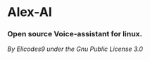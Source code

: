 # Alex-AI
### Open source Voice-assistant for linux.
> 
_By Elicodes9 under the Gnu Public License 3.0_
